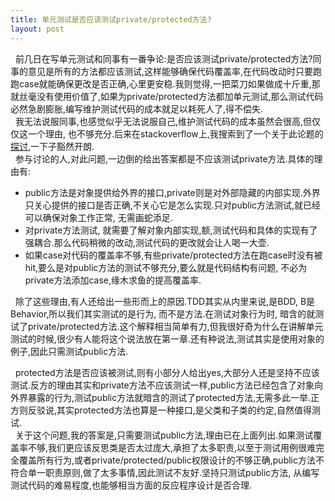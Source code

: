 ```yaml
---
title: 单元测试是否应该测试private/protected方法?
layout: post
---
```


&nbsp;&nbsp;前几日在写单元测试和同事有一番争论:是否应该测试private/protected方法?同事的意见是所有的方法都应该测试,这样能够确保代码覆盖率,在代码改动时只要跑跑case就能确保更改是否正确,心里更安稳.我则觉得,一把菜刀如果做成十斤重,那就丝毫没有使用价值了,如果为private/protected方法都加单元测试,那么测试代码必然急剧膨胀,编写维护测试代码的成本就足以耗死人了,得不偿失.    
&nbsp;&nbsp;我无法说服同事,也感觉似乎无法说服自己,维护测试代码的成本虽然会很高,但仅仅这一个理由, 也不够充分.后来在stackoverflow上,我搜索到了一个关于此论题的[探讨](http://stackoverflow.com/questions/5601730/should-private-protected-methods-be-under-unit-test),一下子豁然开朗.    
&nbsp;&nbsp;参与讨论的人,对此问题,一边倒的给出答案都是不应该测试private方法.具体的理由有:
*   public方法是对象提供给外界的接口,private则是对外部隐藏的内部实现.外界只关心提供的接口是否正确,不关心它是怎么实现.只对public方法测试,就已经可以确保对象工作正常, 无需画蛇添足.
*   对private方法测试, 就需要了解对象内部实现,额,测试代码和具体的实现有了强耦合.那么代码稍微的改动,测试代码的更改就会让人喝一大壶.
*   如果case对代码的覆盖率不够,有些private/protected方法在跑case时没有被hit,要么是对public方法的测试不够充分,要么就是代码结构有问题, 不必为private方法添加case,缘木求鱼的提高覆盖率.

&nbsp;&nbsp;除了这些理由,有人还给出一些形而上的原因.TDD其实从内里来说,是BDD, B是Behavior,所以我们其实测试的是行为, 而不是方法.在测试对象行为时, 暗含的就测试了private/protected方法.这个解释相当简单有力,但我很好奇为什么在讲解单元测试的时候,很少有人能将这个说法放在第一章.还有种说法,测试其实是使用对象的例子,因此只需测试public方法.

&nbsp;&nbsp;protected方法是否应该被测试,则有小部分人给出yes,大部分人还是坚持不应该测试.反方的理由其实和private方法不应该测试一样,public方法已经包含了对象向外界暴露的行为,测试public方法就暗含的测试了protected方法,无需多此一举.正方则反驳说,其实protected方法也算是一种接口,是父类和子类的约定,自然值得测试.   
&nbsp;&nbsp;关于这个问题,我的答案是,只需要测试public方法,理由已在上面列出.如果测试覆盖率不够,我们更应该反思类是否太过庞大,承担了太多职责,以至于测试用例很难完全覆盖所有行为,或者private/protected/public权限设计的不够正确,public方法不符合单一职责原则,做了太多事情,因此测试不友好.坚持只测试public方法, 从编写测试代码的难易程度,也能够相当方面的反应程序设计是否合理.